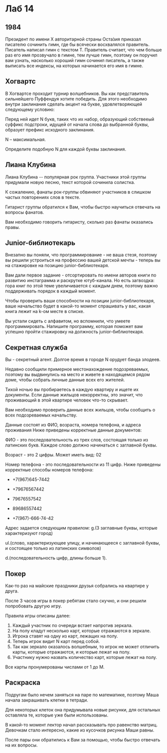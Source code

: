 # Лаб 14
## 1984
Президент по имени X авторитарной страны Оста́зия приказал писателю сочинить гимн, где бы всячески восхвалялся правитель. Писатель написал гимн с текстом T. Правитель считает, что чем больше раз его имя прозвучало в гимне, тем лучше гимн, поэтому он поручил вам узнать, насколько хороший гимн сочинил писатель, а также выписать все индексы, на которых начинается его имя в гимне.


## Хогвартс
В Хогвартсе проходит турнир волшебников. Вы как представитель сильнейшего Пуффендуя хотите победить. Для этого необходимо внутри заклинания сделать акцент на букве, удовлетворяющей следующему условию:

Перед ней идет N букв, таких что их набор, образующий собствееый суффикс подстроки, идущей от начала слова до выбранной буквы, образует префикс исходного заклинания.

N – максимальная.

Определите подобную N для каждой буквы заклинания.

## Лиана Клубина
Лиана Клубина -- популярная рок группа. Участники этой группы придумали новую песню, текст которой сочинила солистка.

К сожалению, фанаты рок-группы обвиняют участников в слишком частых повторениях слов в тексте.

Гитарист группы обратился к Вам, чтобы быстро научиться отвечать на вопросы фанатов.

Вам необходимо говорить гитаристу, сколько раз фанаты оказались правы.

## Junior-библиотекарь
Внезапно вы поняли, что программирование - не ваша стезя, поэтому вы решили устроиться на профессию вашей детской мечты - теперь вы на стажировке на позицию junior-библиотекаря.

Вам дали первое задание - отсортировать по имени авторов книги по развитию инстаграмма и раскрутке ютуб-канала. Но есть загвоздка: гора книг по этой теме увеличивается с каждым днем, поэтому важно поддерживать порядок в каждый момент.

Чтобы проверить ваши способности на позиции junior-библиотекаря, ваше начальство будет в какой-то момент спрашивать у вас, какая книга лежит на k-ом месте в списке.

Вы устали сидеть с алфавитом, но вспомнили, что умеете программировать. Напишите программу, которая поможет вам успешно пройти стажировку на должность junior-библиотекаря.


## Секретная служба
Вы - секретный агент. Долгое время в городе N орудует банда злодеев.

Недавно сообщили примерное местонахождение подозреваемых, поэтому вы выдвинулись на место и живете в находящемся рядом доме, чтобы собрать личные данные всех его жителей.

Тихой ночью вы пробираетесь в каждую квартиру и ищете их документы. Если данные жильцов некорректны, это значит, что проживающий в этой квартире человек что-то скрывает.

Вам необходимо проверить данные всех жильцов, чтобы сообщить о всех подозреваемых начальству.

Данные состоят из ФИО, возраста, номера телефона, и адреса проживания Ниже приведены корректные данные документов:

ФИО - это последовательность из трех слов, состоящая только из латинских букв. Каждое слово должно начинаться с заглавной буквы.

Возраст - это 2 цифры. Может иметь вид: 02

Номер телефона - это последовательности из 11 цифр. Ниже приведены корректные способы номеров телефона:

- +7(967)645-7442

- +79676567442

- 79676557542

- 89686557442

- +7(967)-666-74-42

Адрес задается следующим правилом: g.(3 заглавные буквы, которые характеризуют город)

ul.(слово, характеризующее улицу, и начинающееся с заглавной буквы, и состоящее только из латинских символов)

d.(последовательность цифр, длины больше 1).

## Покер
Как-то раз на майские праздники друзья собрались на квартире у друга.

После 3 часов игры в покер ребятам стало скучно, и они решили попробовать другую игру.

Правила игры описаны далее:

1) Каждый участник по очереди встает напротив зеркала.
2) На полу кладут несколько карт, которые отражаются в зеркале.
3) Игрока ставят на одну из карт, лежащих на полу.
4) Теперь игрок видит N карт перед собой.
5) Так как зеркало оказалось волшебным, то игрок не может отличить карты, которые отражаются, и которые лежат на полу.
6) Участнику нужно назвать количество карт, которые лежат на полу.

Все карты пронумерованы числами от 1 до M.

## Раскраска
Подругам было нечем заняться на паре по математике, поэтому Маша начала закрашивать клетки в тетради.

Для некоторых клеток она придумывала новые рисунки, для остальных оставляла те, которые уже были использованы.

В какой-то момент лектор начал рассказывать про равенство матриц. Девочкам стало интересно, какие из кусочков рисунка Маши равны.

После пары они обратились к Вам за помощью, чтобы быстро отвечать на их вопросы.